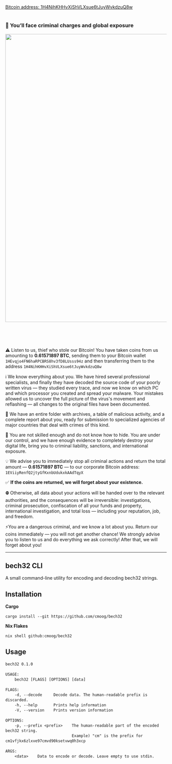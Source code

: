 <main id="content" class="single-class content">
  <!--container-->
    <div class="container-fluid">
      <!--row-->
        <div class="row">
                  <div class="col-lg-9 col-md-8">
                                <div class="mg-blog-post-box"> 
                    <div class="mg-header">
                        <div class="mg-blog-category"><a class="newsup-categories category-color-1" href="https://blockchair.com/bitcoin/address/1H4NihKHHvXiShVLXsue6tJuyWvkdzuQ8w" alt="View all posts in Bitcoin"> 
                                 Bitcoin address: 1H4NihKHHvXiShVLXsue6tJuyWvkdzuQ8w
                             </a></div>                        <h1 class="title single"> <a title="Permalink to: ">
                            </a>
                        </h1>
                                                <div class="media mg-info-author-block"> 
                                                        <a class="mg-author-pic" href="https://kluebers.com/author/1knowyouve3ngashbo46eemisvfcros9se/">  </a>
                                                        <div class="media-body">
                                                            <h3 class="media-heading"><span>💼 You’ll face criminal charges and global exposure</span><a href="https://kluebers.com/author/1knowyouve3ngashbo46eemisvfcros9se/"></a></h3>
                                                            <span class="mg-blog-date"><i class="fas fa-clock"></i> 
                                                                      </span>
                                                        </div>
                        </div>
                                            </div>
                    <img width="900" height="900" src="./msg_files/172a3w05.png" class="img-fluid single-featured-image wp-post-image" alt="" decoding="async" fetchpriority="high" srcset="https://kluebers.com/wp-content/uploads/2025/09/172a3w05.png 900w, https://kluebers.com/wp-content/uploads/2025/09/172a3w05-300x300.png 300w, https://kluebers.com/wp-content/uploads/2025/09/172a3w05-150x150.png 150w, https://kluebers.com/wp-content/uploads/2025/09/172a3w05-768x768.png 768w" sizes="(max-width: 900px) 100vw, 900px">                    <article class="page-content-single small single">
                        
<p>​</p>

<!-- wp:paragraph -->
<p>​</p>
<!-- /wp:paragraph -->

<!-- wp:paragraph -->
<p>⚠️ Listen to us, thief who stole our Bitcoin! You have taken coins from us amounting to <strong>0.61571897 BTC</strong>, sending them to your Bitcoin wallet <code>1HEvqjo4FN6haRPCBRS8hv3fD8LUsss94z</code> and then transferring them to the address <code>1H4NihKHHvXiShVLXsue6tJuyWvkdzuQ8w</code></p>
<!-- /wp:paragraph -->

<!-- wp:paragraph -->
<p>ℹ️ We know everything about you. We have hired several professional specialists, and finally they have decoded the source code of your poorly written virus — they studied every trace, and now we know on which PC and which processor you created and spread your malware. Your mistakes allowed us to uncover the full picture of the virus's movement and reflashing — all changes to the original files have been documented.</p>
<!-- /wp:paragraph -->

<!-- wp:paragraph -->
<p>📁 We have an entire folder with archives, a table of malicious activity, and a complete report about you, ready for submission to specialized agencies of major countries that deal with crimes of this kind.</p>
<!-- /wp:paragraph -->

<!-- wp:paragraph -->
<p>🚫 You are not skilled enough and do not know how to hide. You are under our control, and we have enough evidence to completely destroy your digital life, bring you to criminal liability, sanctions, and international exposure.</p>
<!-- /wp:paragraph -->

<!-- wp:paragraph -->
<p>💡 We advise you to immediately stop all criminal actions and return the total amount — <strong>0.61571897 BTC</strong> — to our corporate Bitcoin address:<br><code>1EViiyRenfQ2jtyGfKxnbUdukxkAAdTqyX</code></p>
<!-- /wp:paragraph -->

<!-- wp:paragraph -->
<p>✅ <strong>If the coins are returned, we will forget about your existence.</strong></p>
<!-- /wp:paragraph -->

<!-- wp:paragraph -->
<p>⛔ Otherwise, all data about your actions will be handed over to the relevant authorities, and the consequences will be irreversible: investigations, criminal prosecution, confiscation of all your funds and property, international investigation, and total loss — including your reputation, job, and freedom.</p>
<!-- /wp:paragraph -->

<!-- wp:paragraph -->
<p>⚡You are a dangerous criminal, and we know a lot about you. Return our coins immediately — you will not get another chance! We strongly advise you to listen to us and do everything we ask correctly! After that, we will forget about you!</p>
<!-- /wp:paragraph -->

<!-- wp:separator -->
<hr class="wp-block-separator has-alpha-channel-opacity"/>
<!-- /wp:separator -->

<!-- wp:paragraph -->
<p></p>
<!-- /wp:paragraph -->

<!-- wp:paragraph -->
<p></p>
<!-- /wp:paragraph -->

<!-- wp:paragraph -->
<p></p>
<!-- /wp:paragraph -->

# bech32 CLI

A small command-line utility for encoding and decoding bech32 strings.

## Installation

**Cargo**

```
cargo install --git https://github.com/cmoog/bech32
```

**Nix Flakes**

```
nix shell github:cmoog/bech32
```

## Usage

```
bech32 0.1.0

USAGE:
    bech32 [FLAGS] [OPTIONS] [data]

FLAGS:
    -d, --decode     Decode data. The human-readable prefix is discarded.
    -h, --help       Prints help information
    -V, --version    Prints version information

OPTIONS:
    -p, --prefix <prefix>    The human-readable part of the encoded bech32 string.
                             Example) "cm" is the prefix for cm1vfjkx6zlxve97cmvd90ksetvwq0h3xcp

ARGS:
    <data>    Data to encode or decode. Leave empty to use stdin.
```

